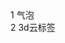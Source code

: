 <!DOCTYPE html>
<html>
	<head>
		<style type="text/css">
			a{
				display: block;
				text-decoration: none;
			}
			a:hover{
				font-size: 30px;
				color: red;
			}
		</style>
		<meta charset="utf-8">
		<title></title>
	</head>
	<body>
		<a href="/ball.html">1 气泡</a>
		<a href="/yun.html">2 3d云标签</a>
	</body>
</html>

